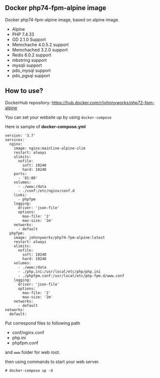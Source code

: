 ## Docker php74-fpm-alpine image

Docker php74-fpm-alpine image, based on alpine image.

- Alpine
- PHP 7.4.33
- GD 2.1.0 Support
- Memchache 4.0.5.2 support
- Memchached 3.2.0 support
- Redis 6.0.2 support
- mbstring support
- mysqli support
- pdo_mysql support
- pdo_pgsql support

## How to use?

DockerHub repository: https://hub.docker.com/r/johnnyworks/php72-fpm-alpine

You can set your website up by using `docker-compose`

Here is sample of **docker-compose.yml**

```
version: '3.7'
services:
  nginx:
    image: nginx:mainline-alpine-slim
    restart: always
    ulimits:
      nofile:
        soft: 10240
        hard: 10240
    ports:
      - '81:80'
    volumes:
      - ./www:/data
      - ./conf:/etc/nginx/conf.d
    links:
      - phpfpm
    logging:
      driver: 'json-file'
      options:
        max-file: '2'
        max-size: '2m'
    networks:
      - default
  phpfpm:
    image: johnnyworks/php74-fpm-alpine:latest
    restart: always
    ulimits:
      nofile:
        soft: 10240
        hard: 10240
    volumes:
      - ./www:/data
      - ./php.ini:/usr/local/etc/php/php.ini
      - ./phpfpm.conf:/usr/local/etc/php-fpm.d/www.conf
    logging:
      driver: 'json-file'
      options:
        max-file: '2'
        max-size: '2m'
    networks:
      - default
networks:
  default:
```

Put correspond files to following path

- conf/nginx.conf
- php.ini
- phpfpm.conf

and `www` folder for web root.

then using commands to start your web server.

```
# docker-compose up -d
```